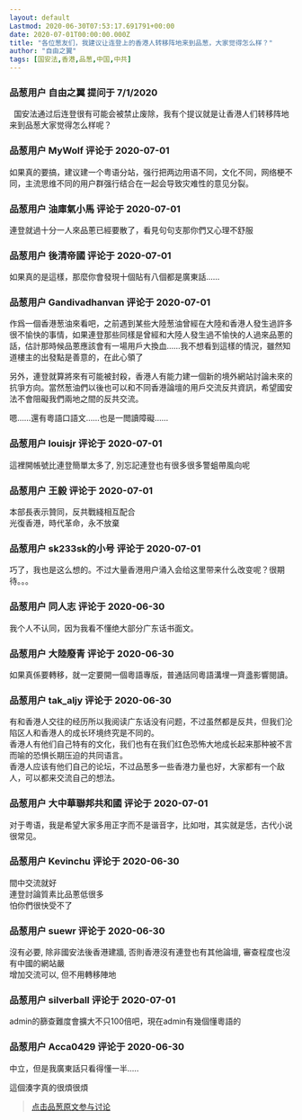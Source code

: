 ```yaml
---
layout: default
Lastmod: 2020-06-30T07:53:17.691791+00:00
date: 2020-07-01T00:00:00.000Z
title: "各位葱友们，我建议让连登上的香港人转移阵地来到品葱，大家觉得怎么样？"
author: "自由之翼"
tags: [国安法,香港,品葱,中国,中共]
---
```



### 品葱用户 **自由之翼** 提问于 7/1/2020
    
  国安法通过后连登很有可能会被禁止废除，我有个提议就是让香港人们转移阵地来到品葱大家觉得怎么样呢？
    
                

### 品葱用户 **MyWolf** 评论于 2020-07-01
        
如果真的要搞，建议建一个粤语分站，强行把两边用语不同，文化不同，网络梗不同，主流思维不同的用户群强行结合在一起会导致灾难性的意见分裂。
        
                

### 品葱用户 **油庫氣小馬** 评论于 2020-07-01
        
連登就過十分一人來品蔥已經要散了，看見句句支那你們又心理不舒服
        
                

### 品葱用户 **後清帝國** 评论于 2020-07-01
        
如果真的是這樣，那麼你會發現十個貼有八個都是廣東話……
        
                

### 品葱用户 **Gandivadhanvan** 评论于 2020-07-01
        
作爲一個香港葱油來看吧，之前遇到某些大陸葱油曾經在大陸和香港人發生過許多很不愉快的事情，如果連登那些同樣是曾經和大陸人發生過不愉快的人過來品蔥的話，估計那時候品蔥應該會有一場用戶大換血……我不想看到這樣的情況，雖然知道樓主的出發點是善意的，在此心領了  
  
另外，連登就算將來有可能被封殺，香港人有能力建一個新的境外網站討論未來的抗爭方向。當然葱油們以後也可以和不同香港論壇的用戶交流反共資訊，希望國安法不會阻礙我們兩地之間的反共交流。  
  
嗯……還有粵語口語文……也是一閲讀障礙……
        
                

### 品葱用户 **louisjr** 评论于 2020-07-01
        
這裡開帳號比連登簡單太多了, 別忘記連登也有很多很多警蛆帶風向呢
        
                

### 品葱用户 **王毅** 评论于 2020-07-01
        
本部長表示贊同，反共戰綫相互配合  
光復香港，時代革命，永不放棄
        
                

### 品葱用户 **sk233sk的小号** 评论于 2020-07-01
        
巧了，我也是这么想的。不过大量香港用户涌入会给这里带来什么改变呢？很期待。。。
        
                

### 品葱用户 **同人志** 评论于 2020-06-30
        
我个人不认同，因为我看不懂绝大部分广东话书面文。
        
                

### 品葱用户 **大陸廢青** 评论于 2020-06-30
        
如果真係要轉移，就一定要開一個粵語專版，普通話同粵語溝埋一齊盞影響閱讀。
        
                

### 品葱用户 **tak_aljy** 评论于 2020-06-30
        
有和香港人交往的经历所以我阅读广东话没有问题，不过虽然都是反共，但我们沦陷区人和香港人的成长环境终究是不同的。  
香港人有他们自己特有的文化，我们也有在我们红色恐怖大地成长起来那种被不言而喻的恐惧长期压迫的共同语言。  
香港人应该有他们自己的论坛，不过品葱多一些香港力量也好，大家都有一个敌人，可以都来交流自己的想法。
        
                

### 品葱用户 **大中華聯邦共和國** 评论于 2020-07-01
        
对于粤语，我是希望大家多用正字而不是谐音字，比如咁，其实就是恁，古代小说很常见。
        
                

### 品葱用户 **Kevinchu** 评论于 2020-06-30
        
間中交流就好  
連登討論質素比品蔥低很多  
怕你們很快受不了
        
                

### 品葱用户 **suewr** 评论于 2020-06-30
        
沒有必要, 除非國安法後香港建牆, 否則香港沒有連登也有其他論壇, 審查程度也沒有中國的網站嚴  
增加交流可以, 但不用轉移陣地
        
                

### 品葱用户 **silverball** 评论于 2020-07-01
        
admin的篩查難度會擴大不只100倍吧，現在admin有幾個懂粵語的
        
                

### 品葱用户 **Acca0429** 评论于 2020-06-30
        
中立，但是我廣東話只看得懂一半.....  
  
這個湊字真的很煩很煩
        
                





> [点击品葱原文参与讨论](https://pincong.rocks/question/27893)

